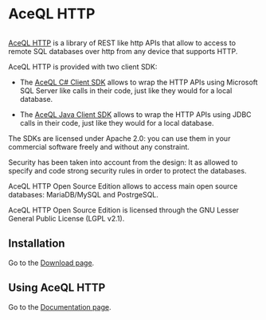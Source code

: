 # AceQL HTTP
<img src="https://www.aceql.com/favicon.png" alt=""/>

<a href="https://www.aceql.com">AceQL HTTP</a> is a library of REST like http APIs that allow to access to 
remote SQL databases over http from any device that supports HTTP. 

AceQL HTTP is provided with two client SDK:

* The <a href="https://github.com/kawansoft/AceQL.Client">AceQL C# Client SDK</a> allows to wrap the HTTP APIs using 
  Microsoft SQL Server like calls in their code, just like they would for a local database.
  
* The <a href="https://github.com/kawansoft/aceql-http-client-sdk">AceQL Java Client SDK</a> allows to wrap the HTTP APIs 
  using JDBC calls in their code, just like they would for a local database.

The SDKs are licensed under Apache 2.0: you can use them in your commercial 
software freely and without any constraint.

Security has been taken into account from the design: It as allowed to specify 
and code strong security rules in order to protect the databases.

AceQL HTTP Open Source Edition allows to access main open source databases:
MariaDB/MySQL and PostrgeSQL.

AceQL HTTP Open Source Edition is licensed through the GNU Lesser General
Public License (LGPL v2.1).

## Installation  ##

Go to the <a href="https://www.aceql.com/aceql-download-page.html">Download page</a>. 

## Using AceQL HTTP ##

Go to the <a href="https://www.aceql.com/documentation">Documentation page</a>. 
